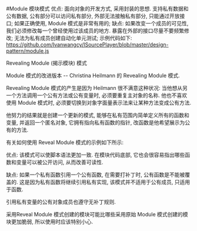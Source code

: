 #Module 模块模式
优点: 
面向对象的开发方式, 采用封装的思想.
支持私有数据和公有数据, 公有部分可以访问私有部分, 外部无法接触私有部分, 只能通过开放接口;
如果正确使用, Module 模式是非常有用的;
缺点:
如果改变一个成员的可见性, 我们必须修改每一个曾经使用过该成员的地方. 暴露在外部的接口尽量不要频繁修改;
无法为私有成员创建自动化单元测试;
示例代码如下:
https://github.com/Ivanwangcy/ISourcePlayer/blob/master/design-pattern/module.js


Revealing Module (揭示模块) 模式

Module 模式的改进版本 -- Christina Heilmann 的 Revealing Module 模式. 

Revealing Module 模式的产生是因为 Heilmann 很不满意这种状况:
当他想从另一个方法调用一个公有方法或公有变量时, 必须要重复主对象的名称. 他也不喜欢使用 Module 模式时, 必须要切换到对象字面量表示法来让某种方法变成公有方法. 

他努力的结果就是创建一个更新的模式, 能够在私有范围内简单定义所有的函数和变量, 并返回一个匿名对象, 它拥有指向私有函数的指针, 改函数是他希望展示为公有的方法.

有关如何使用 Reveal Module 模式的示例如下所示: 


优点:
该模式可以使脚本语法更加一致. 在模块代码底部, 它也会很容易指出哪些函数和变量可以被公开访问, 从而改善可读性. 

缺点: 
如果一个私有函数引用一个公有函数, 在需要打补丁时, 公有函数是不能被覆盖的. 这是因为私有函数将继续引用私有实现, 该模式并不适用于公有成员, 只适用于函数. 

引用私有变量的公有对象成员也遵守无补丁规则.

采用Reveal Module 模式创建的模块可能比哪些采用原始 Module 模式创建的模块更加脆弱, 所以使用时应该特别小心.



